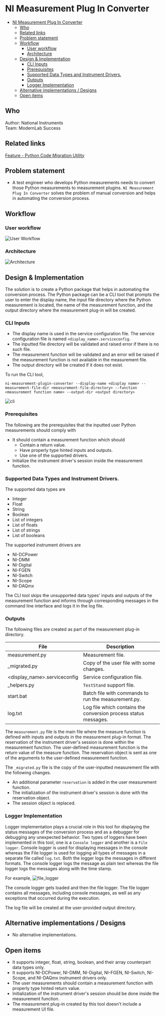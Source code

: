 # NI Measurement Plug In Converter

- [NI Measurement Plug In Converter](#ni-measurement-plug-in-converter)
  - [Who](#who)
  - [Related links](#related-links)
  - [Problem statement](#problem-statement)
  - [Workflow](#workflow)
    - [User workflow](#user-workflow)
    - [Architecture](#architecture)
  - [Design \& Implementation](#design--implementation)
    - [CLI Inputs](#cli-inputs)
    - [Prerequisites](#prerequisites)
    - [Supported Data Types and Instrument Drivers.](#supported-data-types-and-instrument-drivers)
    - [Outputs](#outputs)
    - [Logger Implementation](#logger-implementation)
  - [Alternative implementations / Designs](#alternative-implementations--designs)
  - [Open items](#open-items)

## Who

Author: National Instruments \
Team: ModernLab Success

## Related links

[Feature - Python Code Migration Utility](https://dev.azure.com/ni/DevCentral/_backlogs/backlog/ModernLab%20Reference%20Architecture/Epics/?workitem=2809380)

## Problem statement

- A test engineer who develops Python measurements needs to convert those Python measurements to measurement plugins. `NI Measurement Plug In Converter` solves the problem of manual conversion and helps in automating the conversion process.

## Workflow

### User workflow

![User Workflow](user_workflow.png)

### Architecture

![Architecture](architecture_flow.png)

## Design & Implementation

The solution is to create a Python package that helps in automating the conversion process. The Python package can be a CLI tool that prompts the user to enter the display name, the input file directory where the Python measurement is located, the name of the measurement function, and the output directory where the measurement plug-in will be created.

### CLI Inputs

- The display name is used in the service configuration file. The service configuration file is named `<display_name>.serviceconfig`.
- The inputted file directory will be validated and raised error if there is no such file.
- The measurement function will be validated and an error will be raised if the measurement function is not available in the measurement file.
- The output directory will be created if it does not exist.

To run the CLI tool,
```
ni-measurement-plugin-converter --display-name <display name> --measurement-file-dir <measurement-file-directory> --function <measurement function name> --output-dir <output directory>
```

![cli](cli.png)

### Prerequisites

The following are the prerequisites that the inputted user Python measurements should comply with

- It should contain a measurement function which should
  - Contain a return value.
  - Have properly type hinted inputs and outputs.
  - Use one of the supported drivers.
- Initialize the instrument driver's session inside the measurement function.

### Supported Data Types and Instrument Drivers.

The supported data types are

- Integer
- Float
- String
- Boolean
- List of integers
- List of floats
- List of strings
- List of booleans

The supported instrument drivers are

- NI-DCPower
- NI-DMM
- NI-Digital
- NI-FGEN
- NI-Switch
- NI-Scope
- NI-DAQmx

The CLI tool skips the unsupported data types' inputs and outputs of the measurement function and informs through corresponding messages in the command line interface and logs it in the log file. 

### Outputs

The following files are created as part of the measurement plug-in directory.

| File                         | Description                                                     |
| ---------------------------- | --------------------------------------------------------------- |
| measurement.py               | Measurement file.                                               |
| _migrated.py                 | Copy of the user file with some changes.                        |
| <display_name>.serviceconfig | Service configuration file.                                     |
| _helpers.py                  | `TestStand` support file.                                       |
| start.bat                    | Batch file with commands to run the measurement.py.             |
| log.txt                      | Log file which contains the conversion process status messages. |


The `measurement.py` file is the main file where the measure function is defined with inputs and outputs in the measurement plug-in format. The reservation of the instrument driver's session is done within the measurement function. The user-defined measurement function is the return value of the measure function. The reservation object is sent as one of the arguments to the user-defined measurement function.

The `_migrated.py` file is the copy of the user-inputted measurement file with the following changes.
- An additional parameter `reservation` is added in the user measurement function.
- The initialization of the instrument driver's session is done with the reservation object.
- The session object is replaced.

### Logger Implementation

Logger implementation plays a crucial role in this tool for displaying the status messages of the conversion process and as a debugger for debugging any unexpected behavior.
Two types of loggers have been implemented in this tool, one is a `Console logger` and another is a `File logger`. Console logger is used for displaying messages in the console whereas the File logger is used for logging all types of messages in a separate file called `log.txt`. Both the logger logs the messages in different formats. The console logger logs the message as plain text whereas the file logger logs the messages along with the time stamp.

For example,
![file_logger](file_logger.png)

The console logger gets loaded and then the file logger. The file logger contains all messages, including console messages, as well as any exceptions that occurred during the execution.

The log file will be created at the user-provided output directory.

## Alternative implementations / Designs

- No alternative implementations.

## Open items

- It supports integer, float, string, boolean, and their array counterpart data types only.
- It supports NI-DCPower, NI-DMM, NI-Digital, NI-FGEN, NI-Switch, NI-Scope, and NI-DAQmx instrument drivers only.
- The user measurements should contain a measurement function with properly type hinted return value.
- Initialization of the instrument driver's session should be done inside the measurement function.
- The measurement plug-in created by this tool doesn't include a measurement UI file.
